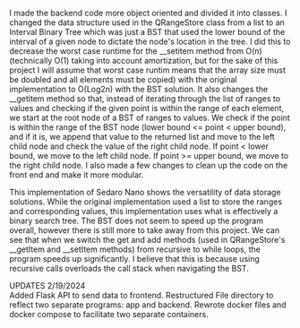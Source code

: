 I made the backend code more object oriented and divided it into classes.
I changed the data structure used in the QRangeStore class from a list to an Interval Binary Tree which was just a BST that used the lower bound of the interval of a given node to dictate the node's location in the tree.
I did this to decrease the worst case runtime for the __setitem method from O(n) (technically O(1) taking into account amortization, but for the sake of this project I will assume that worst case runtim means that the array size must be doubled and all elements must be copied) with the original implementation to O(Log2n) with the BST solution. It also changes the __getitem method so that, instead of iterating through the list of ranges to values and checking if the given point is within the range of each element, we start at the root node of a BST of ranges to values. We check if the point is within the range of the BST node (lower bound <= point < upper bound), and if it is, we append that value to the returned list and move to the left child node and check the value of the right child node. If point < lower bound, we move to the left child node. If point >= upper bound, we move to the right child node. 
I also made a few changes to clean up the code on the front end and make it more modular.

This implementation of Sedaro Nano shows the versatility of data storage solutions. While the original implementation used a list to store the ranges and corresponding values, this implementation uses what is effectively a binary search tree. The BST does not seem to speed up the program overall, however there is still more to take away from this project. We can see that when we switch the get and add methods (used in QRangeStore's __getItem and __setItem methods) from recursive to while loops, the program speeds up significantly. I believe that this is because using recursive calls overloads the call stack when navigating the BST. 

UPDATES 2/19/2024 </br>
Added Flask API to send data to frontend.
Restructured File directory to reflect two separate programs: app and backend.
Rewrote docker files and docker compose to facilitate two separate containers.

